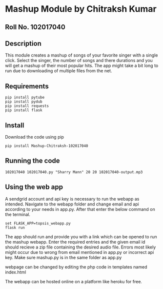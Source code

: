 # Mashup Module by Chitraksh Kumar

## Roll No. 102017040

## Description
This module creates a mashup of songs of your favorite singer with a single click.
Select the singer, the number of songs and there durations and you will get a mashup of their most popular hits.
The app might take a bit long to run due to downloading of multiple files from the net.

## Requirements
``` 
pip install pytube
pip install pydub
pip install requests
pip install flask
```

## Install
Download the code using pip
```
pip install Mashup-Chitraksh-102017040
```

## Running the code
```
102017040 102017040.py "Sharry Mann" 20 20 102017040-output.mp3
```

## Using the web app
A sendgrid account and api key is necessary to run the webapp as intended.
Navigate to the webapp folder and change email and api according to your needs in app.py.
After that enter the below command on the terminal.
```
set FLASK_APP=topsis_webapp.py  
flask run
```

The app should run and provide you with a link which can be opened to run the mashup webapp.
Enter the required entries and the given email id should recieve a zip file containing the desired audio file.
Errors most likely might occur due to wrong from email mentioned in app.py or incorrect api key.
Make sure mashup.py is in the same folder as app.py

webpage can be changed by editing the php code in templates named index.html

The webapp can be hosted online on a platform like heroku for free.

